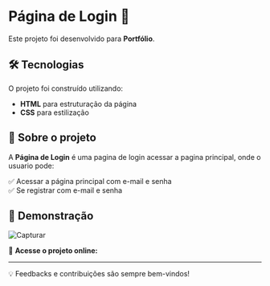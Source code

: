 # Página de Login 🚀  

Este projeto foi desenvolvido para **Portfólio**.  

## 🛠 Tecnologias  

O projeto foi construído utilizando:  
- **HTML** para estruturação da página  
- **CSS** para estilização 

## 📌 Sobre o projeto  

A **Página de Login** é uma pagina de login acessar a pagina principal, onde o usuario pode:
<div>✅ Acessar a página principal com e-mail e senha </div>
✅ Se registrar com e-mail e senha   

## 🚀 Demonstração  

![Capturar]()


🔗 **Acesse o projeto online:** []()  

---  

💡 Feedbacks e contribuições são sempre bem-vindos!  
